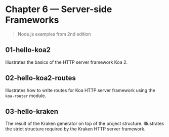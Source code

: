 # Chapter 6 &mdash; Server-side Frameworks
> Node.js examples from 2nd edition

## 01-hello-koa2
Illustrates the basics of the HTTP server framework Koa 2.

## 02-hello-koa2-routes
Illustrates how to write routes for Koa HTTP server framework using the `koa-router` module.

## 03-hello-kraken
The result of the Kraken generator on top of the project structure. Illustrates the strict structure required by the Kraken HTTP server framework.